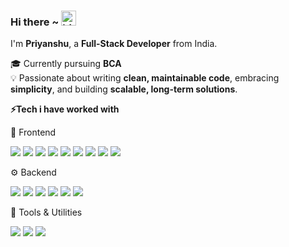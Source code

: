 ### Hi there ~ <img src="https://user-images.githubusercontent.com/1303154/88677602-1635ba80-d120-11ea-84d8-d263ba5fc3c0.gif" width="24px" alt="hi">

I'm **Priyanshu**, a **Full-Stack Developer** from India.

🎓 Currently pursuing **BCA**  
💡 Passionate about writing **clean, maintainable code**, embracing **simplicity**, and building **scalable, long-term solutions**.

**⚡️Tech i have worked with**
<br />

🎨 Frontend

<p align="left"> 
<img src="https://img.shields.io/badge/React-20232A?logo=react&logoColor=61DAFB" />
<img src="https://img.shields.io/badge/TanStack%20Query-FF4154?logo=reactquery&logoColor=white" /> 
<img src="https://img.shields.io/badge/Shadcn%2FUI-1C1C1C?logo=shadcnui&logoColor=white" /> 
<img src="https://img.shields.io/badge/Tailwind_CSS-06B6D4?logo=tailwindcss&logoColor=white" /> 
<img src="https://img.shields.io/badge/Axios-5A29E4?logo=axios&logoColor=white" /> 
<img src="https://img.shields.io/badge/Redux-593D88?logo=redux&logoColor=white" /> 
<img src="https://img.shields.io/badge/JavaScript-F7DF1E?logo=javascript&logoColor=000000" /> 
<img src="https://img.shields.io/badge/HTML5-E34F26?logo=html5&logoColor=white" /> 
<img src="https://img.shields.io/badge/CSS3-663399?logo=css&logoColor=white" /> 
</p>

⚙️ Backend

<p align="left">
<img src="https://img.shields.io/badge/Node.js-339933?logo=node.js&logoColor=white" /> 
<img src="https://img.shields.io/badge/Express.js-1C1C1C?logo=express&logoColor=white" /> 
<img src="https://img.shields.io/badge/Prisma-2D3748?logo=prisma&logoColor=white" /> 
<img src="https://img.shields.io/badge/MongoDB-47A248?logo=mongodb&logoColor=white" /> 
<img src="https://img.shields.io/badge/MySQL-00758F?logo=mysql&logoColor=white" /> 
<img src="https://img.shields.io/badge/JSON_Web_Tokens-000000?logo=jsonwebtokens&logoColor=white" /> 
</p>

🧰 Tools & Utilities

<p align="left"> 
<img src="https://img.shields.io/badge/Git-F05032?logo=git&logoColor=white" /> 
<img src="https://img.shields.io/badge/GitHub-181717?logo=github&logoColor=white" /> 
<img src="https://img.shields.io/badge/Postman-FF6C37?logo=postman&logoColor=white" /> 
</p>
